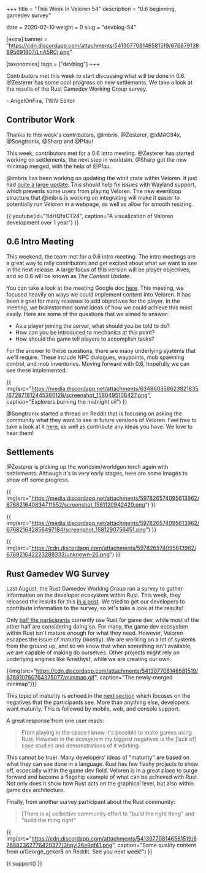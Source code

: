 +++
title = "This Week In Veloren 54"
description = "0.6 beginning, gamedev survey"

date = 2020-02-10
weight = 0
slug = "devblog-54"

[extra]
banner = "https://cdn.discordapp.com/attachments/541307708146581519/676879138895691807/LnA5RCj.png"

[taxonomies]
tags = ["devblog"]
+++

Contributors met this week to start discussing what will be done in 0.6. @Zesterer has some cool progress on new settlements. We take a look at the results of the Rust Gamedev Working Group survey.

\- AngelOnFira, TWiV Editor

## Contributor Work

Thanks to this week's contributors, @imbris, @Zesterer, @xMAC94x, @Songtronix, @Sharp and @Pfau!

This week, contributors met for a 0.6 intro meeting. @Zesterer has started working on settlements, the next step in worldsim. @Sharp got the new minimap merged, with the help of @Pfau.

@imbris has been working on updating the winit crate within Veloren. It just had [quite a large update](https://users.rust-lang.org/t/winit-0-20-the-state-of-windowing-in-rust-and-a-request-for-help/29485). This should help fix issues with Wayland support, which prevents some users from playing Veloren. The new eventloop structure that @imbris is working on integrating will make it easier to potentially run Veloren in a webpage, as well as allow for smooth resizing.

{{ youtube(id="1ldHQfxCT24", caption="A visualization of Veloren development over 1 year") }}

## 0.6 Intro Meeting

This weekend, the team met for a 0.6 intro meeting. The intro meetings are a great way to rally contributors and get excited about what we want to see in the next release. A large focus of this version will be player objectives, and so 0.6 will be known as _The Content Update_.

You can take a look at the meeting Google doc [here](https://docs.google.com/document/d/1krjesMNjkyA665I9glliKiSR3NzytefAvqKbRqc_OQ4/edit?usp=sharing). This meeting, we focused heavily on ways we could implement content into Veloren. It has been a goal for many releases to add objectives for the player. In the meeting, we brainstormed some ideas of how we could achieve this most easily. Here are some of the questions that we aimed to answer:

- As a player joining the server, what should you be told to do?
- How can you be introduced to mechanics at this point?
- How should the game tell players to accomplish tasks?

For the answer to these questions, there are many underlying systems that we'll require. These include NPC dialogues, waypoints, mob spawning control, and mob inventories. Moving forward with 0.6, hopefully we can see these implemented.

{{ img(src="https://media.discordapp.net/attachments/634860358623821835/672871612445360128/screenshot_1580495106427.png", caption="Explorers burning the midnight oil") }}

@Songtronix started a thread on Reddit that is focusing on asking the community what they want to see in future versions of Veloren. Feel free to take a look at it [here](https://www.reddit.com/r/Veloren/comments/f0p6ov/what_should_veloren_06_and_beyond_be/), as well as contribute any ideas you have. We love to hear them!

## Settlements

@Zesterer is picking up the worldsim/worldgen torch again with settlements. Although it's in very early stages, here are some images to show off some progress.

{{ img(src="https://media.discordapp.net/attachments/597826574095613962/676821640834711552/screenshot_1581120942420.png") }}

{{ img(src="https://media.discordapp.net/attachments/597826574095613962/676821642856497184/screenshot_1581290756451.png") }}

{{ img(src="https://cdn.discordapp.com/attachments/597826574095613962/676821642223288333/unknown-26.png") }}

## Rust Gamedev WG Survey

Last August, the Rust Gamedev Working Group ran a survey to gather information on the developer ecosystem within Rust. This week, they released the results for this [in a post](https://rust-gamedev.github.io/posts/survey-01/). We tried to get our developers to contribute information to the survey, so let's take a look at the results!

Only [half the participants](https://rust-gamedev.github.io/posts/survey-01/#are-you-using-rust-for-gamedev) currently use Rust for game dev, while most of the other half are considering doing so. For many, the game dev ecosystem within Rust isn't mature enough for what they need. However, Veloren escapes the issue of maturity (mostly). We are working on a lot of systems from the ground up, and so we know that when something isn't available, we are capable of making do ourselves. Other projects might rely on underlying engines like Amethyst, while we are creating our own.

{{img(src="https://cdn.discordapp.com/attachments/541307708146581519/676910760764375077/minimap.gif", caption="The newly-merged minimap")}}

This topic of maturity is echoed in the [next section](https://rust-gamedev.github.io/posts/survey-01/#what-about-rust-as-a-language-and-ecosystem-presents-the-biggest-negatives-for-you-as-a-game-developer-right-now) which focuses on the negatives that the participants see. More than anything else, developers want maturity. This is followed by mobile, web, and console support.

A great response from one user reads:

> From playing in the space I know it's possible to make games using Rust. However in the ecosystem my biggest negatives is the [lack of] case studies and demonstrations of it working.

This cannot be truer. Many developers' ideas of "maturity" are based on what they can see done in a language. Rust has few flashy projects to show off, especially within the game dev field. Veloren is in a great place to surge forward and become a flagship example of what can be achieved with Rust. Not only does it show how Rust acts on the graphical level, but also within game dev architecture.

Finally, from another survey participant about the Rust community:

> [There is a] collective community effort to "build the right thing" and "build the thing right"

{{ img(src="https://cdn.discordapp.com/attachments/541307708146581519/676882362776420377/3hpyl26e9qf41.png", caption="Some quality content from u/George_gekor8 on Reddit. See you next week!") }}

{{ support() }}
